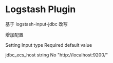 
# Logstash Plugin
基于 logstash-input-jdbc 改写

增加配置

  Setting                   Input type                    Required            default value



  jdbc_ecs_host             string                        No                  "http://localhost:9200/"